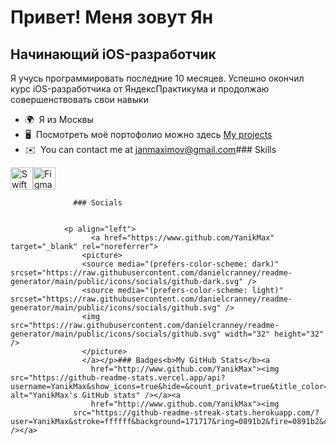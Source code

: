 Привет! Меня зовут Ян
====================================================================================================================================

Начинающий iOS-разработчик
-------------------------

Я учусь программировать последние 10 месяцев. Успешно окончил курс iOS-разработчика от ЯндексПрактикума и продолжаю совершенствовать свои навыки

*   🌍  Я из Москвы
*   🖥️  Посмотреть моё портофолио можно здесь [My projects](http://github.com/YanikMax?tab=repositories)
*   ✉️  You can contact me at [janmaximov@gmail.com](mailto:janmaximov@gmail.com)### Skills 
<p align="left">
<a href="https://developer.apple.com/swift/" target="_blank" rel="noreferrer"><img src="https://raw.githubusercontent.com/danielcranney/readme-generator/main/public/icons/skills/swift-colored.svg" width="36" height="36" alt="Swift" /></a><a href="https://www.figma.com/" target="_blank" rel="noreferrer"><img src="https://raw.githubusercontent.com/danielcranney/readme-generator/main/public/icons/skills/figma-colored.svg" width="36" height="36" alt="Figma" /></a>
                    </p>
                    
                  ### Socials
                  
                  
                <p align="left">
                      <a href="https://www.github.com/YanikMax" target="_blank" rel="noreferrer">
                    <picture>
                    <source media="(prefers-color-scheme: dark)" srcset="https://raw.githubusercontent.com/danielcranney/readme-generator/main/public/icons/socials/github-dark.svg" />
                    <source media="(prefers-color-scheme: light)" srcset="https://raw.githubusercontent.com/danielcranney/readme-generator/main/public/icons/socials/github.svg" />
                    <img src="https://raw.githubusercontent.com/danielcranney/readme-generator/main/public/icons/socials/github.svg" width="32" height="32" />
                    </picture>
                    </a></p>### Badges<b>My GitHub Stats</b><a
                      href="http://www.github.com/YanikMax"><img src="https://github-readme-stats.vercel.app/api?username=YanikMax&show_icons=true&hide=&count_private=true&title_color=0891b2&text_color=ffffff&icon_color=f97316&bg_color=171717&hide_border=true&show_icons=true" alt="YanikMax's GitHub stats" /></a><a
                      href="http://www.github.com/YanikMax"><img
                  src="https://github-readme-streak-stats.herokuapp.com/?user=YanikMax&stroke=ffffff&background=171717&ring=0891b2&fire=0891b2&currStreakNum=ffffff&currStreakLabel=0891b2&sideNums=ffffff&sideLabels=ffffff&dates=ffffff&hide_border=true" /></a>
